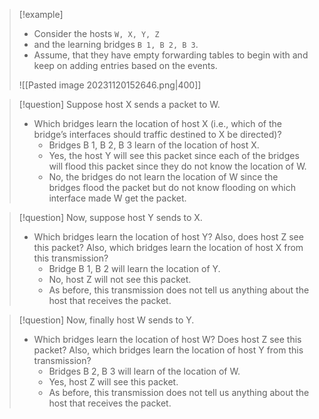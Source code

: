 >[!example]
> - Consider the hosts `W, X, Y, Z` 
> - and the learning bridges `B 1, B 2, B 3`.
> - Assume, that they have empty forwarding tables to begin with and keep on adding entries based on the events.
> 
> ![[Pasted image 20231120152646.png|400]]

>[!question] Suppose host X sends a packet to W. 
>- Which bridges learn the location of host X (i.e., which of the bridge’s interfaces should traffic destined to X be directed)?
>	- Bridges B 1, B 2, B 3 learn of the location of host X.
>	- Yes, the host Y will see this packet since each of the bridges will flood this packet since they do not know the location of W.
>	- No, the bridges do not learn the location of W since the bridges flood the packet but do not know flooding on which interface made W get the packet.

>[!question] Now, suppose host Y sends to X.
>- Which bridges learn the location of host Y? Also, does host Z see this packet? Also, which bridges learn the location of host X from this transmission?
>	- Bridge B 1, B 2 will learn the location of Y.
>	- No, host Z will not see this packet.
>	- As before, this transmission does not tell us anything about the host that receives the packet.

>[!question] Now, finally host W sends to Y.
>- Which bridges learn the location of host W? Does host Z see this packet? Also, which bridges learn the location of host Y from this transmission?
>	- Bridges B 2, B 3 will learn of the location of W.
>	- Yes, host Z will see this packet.
>	- As before, this transmission does not tell us anything about the host that receives the packet.

